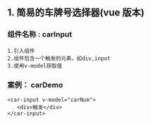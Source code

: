 ## 1. 简易的车牌号选择器(vue 版本)

### 组件名称 : carInput

```
1.引入组件
2.组件包含一个触发的元素，如div,input
3.使用v-model获取值
```

### 案例： carDemo

```
<car-input v-model="carNum">
   <div>触发</div>
</car-input>
```
